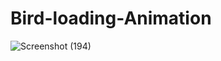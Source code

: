 # Bird-loading-Animation

![Screenshot (194)](https://user-images.githubusercontent.com/90051406/210256509-2f523254-b197-4f9d-aef1-17ba2ab99e96.png)
